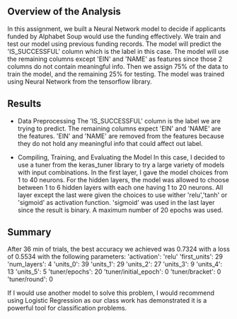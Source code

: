 ## Overview of the Analysis

In this assignment, we built a Neural Network model to decide if applicants funded by Alphabet Soup would use the funding effectively.
We train and test our model using previous funding records.
The model will predict the 'IS_SUCCESSFUL' column which is the label in this case.
The model will use the remaining columns except 'EIN' and 'NAME' as features since those 2 columns do not contain meaningful info.
Then we assign 75% of the data to train the model, and the remaining 25% for testing.
The model was trained using Neural Network from the tensorflow library.


## Results

* Data Preprocessing
The 'IS_SUCCESSFUL' column is the label we are trying to predict.
The remaining columns expect 'EIN' and 'NAME' are the features.
'EIN' and 'NAME' are removed from the features because they do not hold any meaningful info that could affect out label.

* Compiling, Training, and Evaluating the Model
In this case, I decided to use a tuner from the keras_tuner library to try a large variety of models with input combinations.
In the first layer, I gave the model choices from 1 to 40 neurons.
For the hidden layers, the model was allowed to choose between 1 to 6 hidden layers with each one having 1 to 20 neurons.
All layer except the last were given the choices to use wither 'relu','tanh' or 'sigmoid' as activation function.
'sigmoid' was used in the last layer since the result is binary.
A maximum number of 20 epochs was used.


## Summary

After 36 min of trials, the best accuracy we achieved was 0.7324 with a loss of 0.5534 with the following parameters:
 'activation': 'relu'
 'first_units': 29
 'num_layers': 4
 'units_0': 39
 'units_1': 29
 'units_2': 27
 'units_3': 9
 'units_4': 13
 'units_5': 5
 'tuner/epochs': 20
 'tuner/initial_epoch': 0
 'tuner/bracket': 0
 'tuner/round': 0

If I would use another model to solve this problem, I would recommend using Logistic Regression as our class work has demonstrated it is a powerful tool for classification problems.

